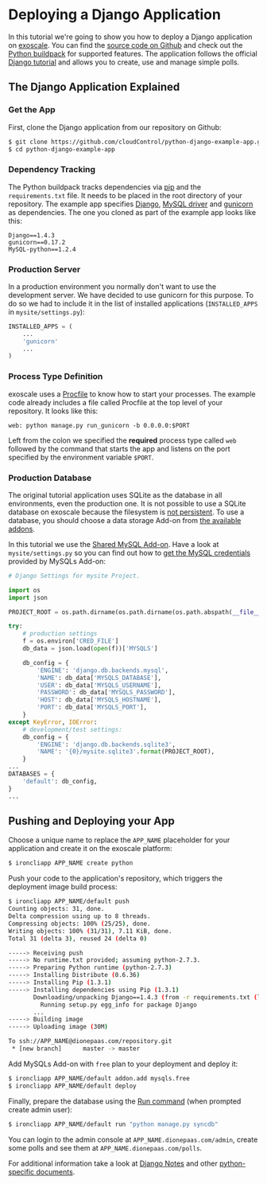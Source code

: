 # Deploying a Django Application

In this tutorial we're going to show you how to deploy a Django application on [exoscale]. You can find the [source code on Github][example-app] and check out the [Python buildpack][python buildpack] for supported features. The application follows the official [Django tutorial] and allows you to create, use and manage simple polls.

## The Django Application Explained

### Get the App

First, clone the Django application from our repository on Github:

~~~bash
$ git clone https://github.com/cloudControl/python-django-example-app.git
$ cd python-django-example-app
~~~

### Dependency Tracking

The Python buildpack tracks dependencies via [pip] and the `requirements.txt` file. It needs to be placed in the root directory of your repository. The example app specifies [Django][django], [MySQL driver][mysql-driver] and [gunicorn] as dependencies. The one you cloned as part of the example app looks like this:

~~~
Django==1.4.3
gunicorn==0.17.2
MySQL-python==1.2.4
~~~

### Production Server

In a production environment you normally don't want to use the development server. We have decided to use gunicorn for this purpose. To do so we had to include it in the list of installed applications (`INSTALLED_APPS` in `mysite/settings.py`):

~~~python
INSTALLED_APPS = (
    ...
    'gunicorn'
    ...
)
~~~

### Process Type Definition

exoscale uses a [Procfile] to know how to start your processes. The example code already includes a file called Procfile at the top level of your repository. It looks like this:

~~~
web: python manage.py run_gunicorn -b 0.0.0.0:$PORT
~~~

Left from the colon we specified the **required** process type called `web` followed by the command that starts the app and listens on the port specified by the environment variable `$PORT`.

### Production Database

The original tutorial application uses SQLite as the database in all environments, even the production one. It is not possible to use a SQLite database on exoscale because the filesystem is [not persistent][filesystem]. To use a database, you should choose a data storage Add-on from [the available addons][data-storage-addons].

In this tutorial we use the [Shared MySQL Add-on][mysqls]. Have a look at `mysite/settings.py` so you can find out how to [get the MySQL credentials][get-conf] provided by MySQLs Add-on:

~~~python
# Django Settings for mysite Project.

import os
import json

PROJECT_ROOT = os.path.dirname(os.path.dirname(os.path.abspath(__file__)))

try:
    # production settings
    f = os.environ['CRED_FILE']
    db_data = json.load(open(f))['MYSQLS']

    db_config = {
        'ENGINE': 'django.db.backends.mysql',
        'NAME': db_data['MYSQLS_DATABASE'],
        'USER': db_data['MYSQLS_USERNAME'],
        'PASSWORD': db_data['MYSQLS_PASSWORD'],
        'HOST': db_data['MYSQLS_HOSTNAME'],
        'PORT': db_data['MYSQLS_PORT'],
    }
except KeyError, IOError:
    # development/test settings:
    db_config = {
        'ENGINE': 'django.db.backends.sqlite3',
        'NAME': '{0}/mysite.sqlite3'.format(PROJECT_ROOT),
    }
...
DATABASES = {
    'default': db_config,
}
...
~~~

## Pushing and Deploying your App

Choose a unique name to replace the `APP_NAME` placeholder for your application and create it on the exoscale platform: 

~~~bash
$ ironcliapp APP_NAME create python
~~~

Push your code to the application's repository, which triggers the deployment image build process:

~~~bash
$ ironcliapp APP_NAME/default push
Counting objects: 31, done.
Delta compression using up to 8 threads.
Compressing objects: 100% (25/25), done.
Writing objects: 100% (31/31), 7.11 KiB, done.
Total 31 (delta 3), reused 24 (delta 0)

-----> Receiving push
-----> No runtime.txt provided; assuming python-2.7.3.
-----> Preparing Python runtime (python-2.7.3)
-----> Installing Distribute (0.6.36)
-----> Installing Pip (1.3.1)
-----> Installing dependencies using Pip (1.3.1)
       Downloading/unpacking Django==1.4.3 (from -r requirements.txt (line 1))
         Running setup.py egg_info for package Django
       ...
-----> Building image
-----> Uploading image (30M)

To ssh://APP_NAME@dionepaas.com/repository.git
 * [new branch]      master -> master
~~~

Add MySQLs Add-on with `free` plan to your deployment and deploy it:
~~~bash
$ ironcliapp APP_NAME/default addon.add mysqls.free
$ ironcliapp APP_NAME/default deploy
~~~

Finally, prepare the database using the [Run command][ssh-session] (when prompted create admin user):

~~~bash
$ ironcliapp APP_NAME/default run "python manage.py syncdb"
~~~

You can login to the admin console at `APP_NAME.dionepaas.com/admin`, create some polls and see them at `APP_NAME.dionepaas.com/polls`.

For additional information take a look at [Django Notes][django-notes] and other [python-specific documents][python-guides].

[django]: https://www.djangoproject.com/
[exoscale]: http://www.exoscale.ch
[exoscale-doc-user]: https://community.exoscale.ch/apps/documentation/#user-accounts
[exoscale-doc-cmdline]: https://community.exoscale.ch/apps/documentation/#command-line-client-web-console-and-api
[Procfile]: https://community.exoscale.ch/apps/documentation/#buildpacks-and-the-procfile
[git]: https://help.github.com/articles/set-up-git
[filesystem]: https://community.exoscale.ch/apps/documentation/#non-persistent-filesystem
[data-storage-addons]: https://community.exoscale.ch/apps/addons/
[mysqls]: https://community.exoscale.ch/tutorial/mysqls-add-on/
[example-app]: https://github.com/cloudControl/python-django-example-app
[django-notes]: https://community.exoscale.ch/tutorial/python-app-django-notes
[get-conf]: https://community.exoscale.ch/tutorial/python-app-add-on-credentials
[Django tutorial]: https://docs.djangoproject.com/en/1.4/intro/tutorial01/
[python-guides]: https://community.exoscale.ch/tutorials/tagged/python
[python buildpack]: https://github.com/cloudControl/buildpack-python
[pip]: http://www.pip-installer.org/
[gunicorn]: http://gunicorn.org/
[worker]: https://community.exoscale.ch/apps/documentation/#scheduled-jobs-and-background-workers
[db-commit]: https://github.com/cloudControl/python-django-example-app/commit/983f45e46ce0707476cec167ea062e19adcb53c9
[ssh-session]: https://community.exoscale.ch/apps/documentation/#secure-shell-ssh
[mysql-driver]: https://pypi.python.org/pypi/MySQL-python/1.2.4
